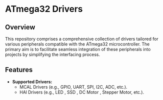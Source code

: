 # ATmega32 Drivers

## Overview

This repository comprises a comprehensive collection of drivers tailored for various peripherals compatible with the ATmega32 microcontroller. The primary aim is to facilitate seamless integration of these peripherals into projects by simplifying the interfacing process.

## Features

- **Supported Drivers:**
  - MCAL Drivers (e.g., GPIO, UART, SPI, I2C, ADC, etc.).
  - HAl  Drivers (e.g., LED , SSD , DC Motor , Stepper Motor, etc.).
